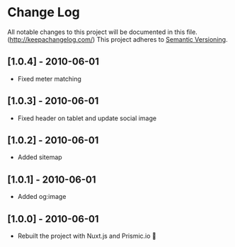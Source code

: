 # Change Log
All notable changes to this project will be documented in this file. (http://keepachangelog.com/)
This project adheres to [Semantic Versioning](http://semver.org/).

## [1.0.4] - 2010-06-01
- Fixed meter matching

## [1.0.3] - 2010-06-01
- Fixed header on tablet and update social image

## [1.0.2] - 2010-06-01
- Added sitemap

## [1.0.1] - 2010-06-01
- Added og:image

## [1.0.0] - 2010-06-01
- Rebuilt the project with Nuxt.js and Prismic.io 🎉